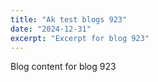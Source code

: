 ```yaml
---
title: "Ak test blogs 923"
date: "2024-12-31"
excerpt: "Excerpt for blog 923"
---
```


Blog content for blog 923